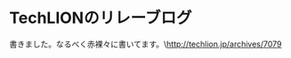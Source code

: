# TechLIONのリレーブログ
書きました。なるべく赤裸々に書いてます。\\<a href="http://techlion.jp/archives/7079">http://techlion.jp/archives/7079</a>
